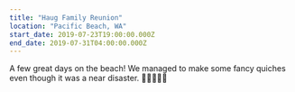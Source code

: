 ```yaml
---
title: "Haug Family Reunion"
location: "Pacific Beach, WA"
start_date: 2019-07-23T19:00:00.000Z
end_date: 2019-07-31T04:00:00.000Z
---
```


A few great days on the beach! We managed to make some fancy quiches even though it was a near disaster. 👩‍🍳👨🏻‍🍳
